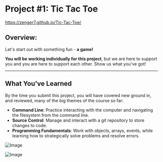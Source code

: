 # Project #1: Tic Tac Toe

https://zenger7.github.io/Tic-Tac-Toe/

## Overview:

Let's start out with something fun - **a game!**


**You will be working individually for this project**, but we are here to support you and you are here to support each other. Show us what you've got!

---

## What You've Learned

By the time you submit this project, you will have covered new ground in, and reviewed, many of the big themes of the course so far:

- **Command Line**: Practice interacting with the computer and navigating the filesystem from the command line.
- **Source Control**: Manage and interact with a git repository to store changes to code.
- **Programming Fundamentals**: Work with objects, arrays, events, while learning how to strategically solve problems and resolve errors.


![Image ](https://i.imgur.com/4rCsLzy.png)






![Image ](https://imgur.com/U5tEw1F)
